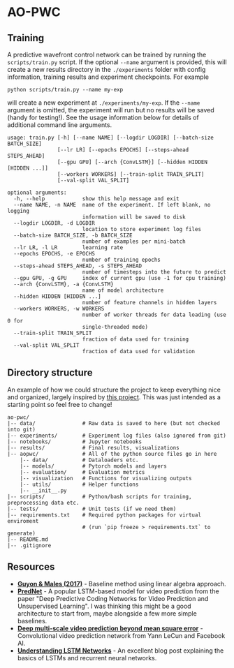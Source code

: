 # AO-PWC

## Training
A predictive wavefront control network can be trained by running the `scripts/train.py` script. If the optional `--name` argument is provided, this will create a new results directory in the `./experiments` folder with config information, training results and experiment checkpoints. For example
```
python scripts/train.py --name my-exp
```
will create a new experiment at `./experiments/my-exp`. If the `--name` argument is omitted, the experiment will run but no results will be saved (handy for testing!). See the usage information below for details of additional command line arguments. 
```
usage: train.py [-h] [--name NAME] [--logdir LOGDIR] [--batch-size BATCH_SIZE]
                [--lr LR] [--epochs EPOCHS] [--steps-ahead STEPS_AHEAD]
                [--gpu GPU] [--arch {ConvLSTM}] [--hidden HIDDEN [HIDDEN ...]]
                [--workers WORKERS] [--train-split TRAIN_SPLIT]
                [--val-split VAL_SPLIT]

optional arguments:
  -h, --help            show this help message and exit
  --name NAME, -n NAME  name of the experiment. If left blank, no logging
                        information will be saved to disk
  --logdir LOGDIR, -d LOGDIR
                        location to store experiment log files
  --batch-size BATCH_SIZE, -b BATCH_SIZE
                        number of examples per mini-batch
  --lr LR, -l LR        learning rate
  --epochs EPOCHS, -e EPOCHS
                        number of training epochs
  --steps-ahead STEPS_AHEAD, -s STEPS_AHEAD
                        number of timesteps into the future to predict
  --gpu GPU, -g GPU     index of current gpu (use -1 for cpu training)
  --arch {ConvLSTM}, -a {ConvLSTM}
                        name of model architecture
  --hidden HIDDEN [HIDDEN ...]
                        number of feature channels in hidden layers
  --workers WORKERS, -w WORKERS
                        number of worker threads for data loading (use 0 for
                        single-threaded mode)
  --train-split TRAIN_SPLIT
                        fraction of data used for training
  --val-split VAL_SPLIT
                        fraction of data used for validation
```

## Directory structure
An example of how we could structure the project to keep everything nice and organized, largely inspired by [this project](https://drivendata.github.io/cookiecutter-data-science/). This was just intended as a starting point so feel free to change! 
```
ao-pwc/
|-- data/               # Raw data is saved to here (but not checked into git)
|-- experiments/        # Experiment log files (also ignored from git)
|-- notebooks/          # Jupyter notebooks
|-- results/            # Final results, visualizations
|-- aopwc/              # All of the python source files go in here
    |-- data/           # Dataloaders etc.
    |-- models/         # Pytorch models and layers
    |-- evaluation/     # Evaluation metrics
    |-- visualization   # Functions for visualizing outputs
    |-- utils/          # Helper functions
    |-- __init__.py
|-- scripts/            # Python/bash scripts for training, preprocessing data etc.
|-- tests/              # Unit tests (if we need them)
|-- requirements.txt    # Required python packages for virtual enviroment 
                        # (run `pip freeze > requirements.txt` to generate)
|-- README.md
|-- .gitignore
```

## Resources
- [**Guyon & Males (2017)**](https://arxiv.org/pdf/1707.00570.pdf) - Baseline method using linear algebra approach.
- [**PredNet**](https://coxlab.github.io/prednet/) - A popular LSTM-based model for video prediction from the paper "Deep Predictive Coding Networks for Video Prediction and Unsupervised Learning". I was thinking this might be a good architecture to start from, maybe alongside a few more simple baselines.
- [**Deep multi-scale video prediction beyond mean square error**](https://arxiv.org/pdf/1511.05440.pdf) - Convolutional video prediction network from Yann LeCun and Facebook AI.
- [**Understanding LSTM Networks**](http://colah.github.io/posts/2015-08-Understanding-LSTMs/) - An excellent blog post explaining the basics of LSTMs and recurrent neural networks.